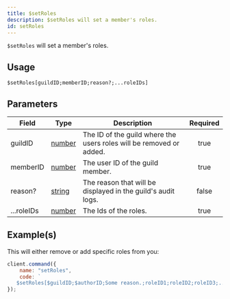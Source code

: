 ```yaml
---
title: $setRoles
description: $setRoles will set a member's roles.
id: setRoles
---
```


`$setRoles` will set a member's roles.

## Usage

```aoi
$setRoles[guildID;memberID;reason?;...roleIDs]
```

## Parameters

| Field      | Type                                                                                              | Description                                                         | Required |
| ---------- | ------------------------------------------------------------------------------------------------- | ------------------------------------------------------------------- | :------: |
| guildID    | [number](https://developer.mozilla.org/en-US/docs/Web/JavaScript/Reference/Global_Objects/Number) | The ID of the guild where the users roles will be removed or added. |   true   |
| memberID   | [number](https://developer.mozilla.org/en-US/docs/Web/JavaScript/Reference/Global_Objects/Number) | The user ID of the guild member.                                    |   true   |
| reason?    | [string](https://developer.mozilla.org/en-US/docs/Web/JavaScript/Reference/Global_Objects/String) | The reason that will be displayed in the guild's audit logs.        |  false   |
| ...roleIDs | [number](https://developer.mozilla.org/en-US/docs/Web/JavaScript/Reference/Global_Objects/Number) | The Ids of the roles.                                               |   true   |

## Example(s)

This will either remove or add specific roles from you:

```javascript
client.command({
    name: "setRoles",
    code: `
   $setRoles[$guildID;$authorID;Some reason.;roleID1;roleID2;roleID3;....]`
});
```
